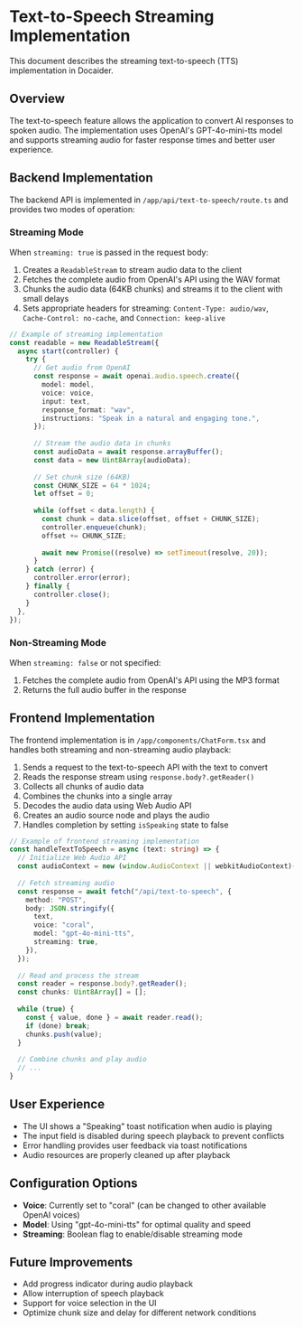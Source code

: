 # Text-to-Speech Streaming Implementation

This document describes the streaming text-to-speech (TTS) implementation in Docaider.

## Overview

The text-to-speech feature allows the application to convert AI responses to spoken audio. The implementation uses OpenAI's GPT-4o-mini-tts model and supports streaming audio for faster response times and better user experience.

## Backend Implementation

The backend API is implemented in `/app/api/text-to-speech/route.ts` and provides two modes of operation:

### Streaming Mode

When `streaming: true` is passed in the request body:

1. Creates a `ReadableStream` to stream audio data to the client
2. Fetches the complete audio from OpenAI's API using the WAV format
3. Chunks the audio data (64KB chunks) and streams it to the client with small delays
4. Sets appropriate headers for streaming: `Content-Type: audio/wav`, `Cache-Control: no-cache`, and `Connection: keep-alive`

```typescript
// Example of streaming implementation
const readable = new ReadableStream({
  async start(controller) {
    try {
      // Get audio from OpenAI
      const response = await openai.audio.speech.create({
        model: model,
        voice: voice,
        input: text,
        response_format: "wav",
        instructions: "Speak in a natural and engaging tone.",
      });
      
      // Stream the audio data in chunks
      const audioData = await response.arrayBuffer();
      const data = new Uint8Array(audioData);
      
      // Set chunk size (64KB)
      const CHUNK_SIZE = 64 * 1024;
      let offset = 0;
      
      while (offset < data.length) {
        const chunk = data.slice(offset, offset + CHUNK_SIZE);
        controller.enqueue(chunk);
        offset += CHUNK_SIZE;
        
        await new Promise((resolve) => setTimeout(resolve, 20));
      }
    } catch (error) {
      controller.error(error);
    } finally {
      controller.close();
    }
  },
});
```

### Non-Streaming Mode

When `streaming: false` or not specified:

1. Fetches the complete audio from OpenAI's API using the MP3 format
2. Returns the full audio buffer in the response

## Frontend Implementation

The frontend implementation is in `/app/components/ChatForm.tsx` and handles both streaming and non-streaming audio playback:

1. Sends a request to the text-to-speech API with the text to convert
2. Reads the response stream using `response.body?.getReader()`
3. Collects all chunks of audio data
4. Combines the chunks into a single array
5. Decodes the audio data using Web Audio API
6. Creates an audio source node and plays the audio
7. Handles completion by setting `isSpeaking` state to false

```typescript
// Example of frontend streaming implementation
const handleTextToSpeech = async (text: string) => {
  // Initialize Web Audio API
  const audioContext = new (window.AudioContext || webkitAudioContext)();
  
  // Fetch streaming audio
  const response = await fetch("/api/text-to-speech", {
    method: "POST",
    body: JSON.stringify({
      text,
      voice: "coral",
      model: "gpt-4o-mini-tts",
      streaming: true,
    }),
  });
  
  // Read and process the stream
  const reader = response.body?.getReader();
  const chunks: Uint8Array[] = [];
  
  while (true) {
    const { value, done } = await reader.read();
    if (done) break;
    chunks.push(value);
  }
  
  // Combine chunks and play audio
  // ...
}
```

## User Experience

- The UI shows a "Speaking" toast notification when audio is playing
- The input field is disabled during speech playback to prevent conflicts
- Error handling provides user feedback via toast notifications
- Audio resources are properly cleaned up after playback

## Configuration Options

- **Voice**: Currently set to "coral" (can be changed to other available OpenAI voices)
- **Model**: Using "gpt-4o-mini-tts" for optimal quality and speed
- **Streaming**: Boolean flag to enable/disable streaming mode

## Future Improvements

- Add progress indicator during audio playback
- Allow interruption of speech playback
- Support for voice selection in the UI
- Optimize chunk size and delay for different network conditions
